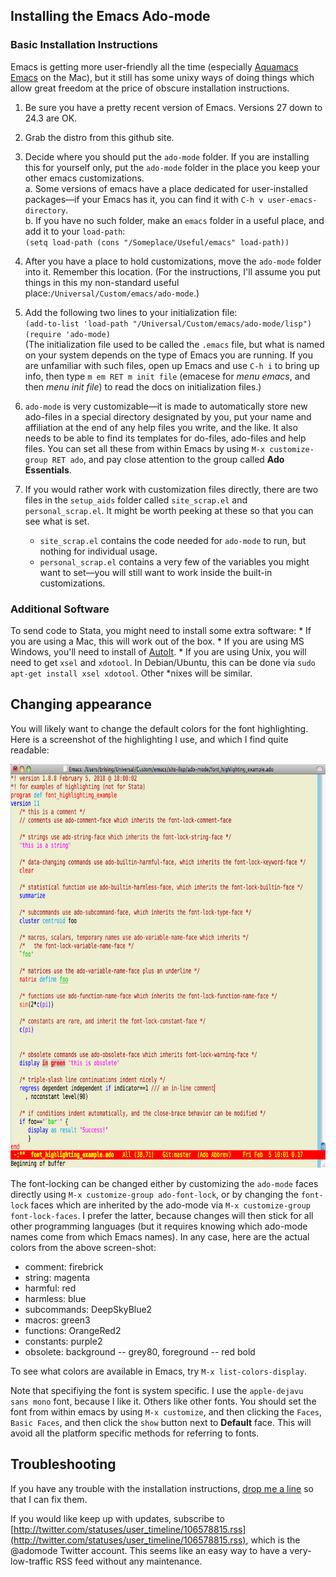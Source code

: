 ## Installing the Emacs Ado-mode
### Basic Installation Instructions

Emacs is getting more user-friendly all the time (especially [Aquamacs Emacs](http://aquamacs.org) on the Mac), but it still has some unixy ways of doing things which allow great freedom at the price of obscure installation instructions.

1. Be sure you have a pretty recent version of Emacs. Versions 27 down to 24.3 are OK.

2. Grab the distro from this github site.

3. Decide where you should put the `ado-mode` folder. If you are installing this for yourself only, put the `ado-mode` folder in the place you keep your other emacs customizations. \
   a. Some versions of emacs have a place dedicated for user-installed packages&mdash;if your Emacs has it, you can find it with `C-h v user-emacs-directory`. \
   b. If you have no such folder, make an `emacs` folder in a useful place, and add it to your `load-path`: \
	   `(setq load-path (cons "/Someplace/Useful/emacs" load-path))`

4. After you have a place to hold customizations, move the `ado-mode` folder into it. Remember this location. (For the instructions, I'll assume you put things in this my non-standard useful place:`/Universal/Custom/emacs/ado-mode`.)

5. Add the following two lines to your initialization file: \
  `(add-to-list 'load-path "/Universal/Custom/emacs/ado-mode/lisp")` \
  `(require 'ado-mode)` \
  (The initialization file used to be called the `.emacs` file, but what is named on your system depends on the type of Emacs you are running. If you are unfamiliar with such files, open up Emacs and use `C-h i` to bring up info, then type `m em RET m init file` (emacese for _menu emacs_, and then _menu init file_) to read the docs on initialization files.)
  
6. `ado-mode` is very customizable&mdash;it is made to automatically store new ado-files in a special directory designated by you, put your name and affiliation at the end of any help files you write, and the like. It also needs to be able to find its templates for do-files, ado-files and help files. You can set all these from within Emacs by using  `M-x customize-group RET ado`, and pay close attention to the group called **Ado Essentials**. 

7. If you would rather work with customization files directly, there are two files in the `setup_aids` folder called `site_scrap.el` and `personal_scrap.el`. It might be worth peeking at these so that you can see what is set.
    * `site_scrap.el` contains the code needed for `ado-mode` to run, but nothing for individual usage.
    * `personal_scrap.el` contains a very few of the variables you might want to set&mdash;you will still want to work inside the built-in customizations.

### Additional Software
To send code to Stata, you might need to install some extra software:
    * If you are using a Mac, this will work out of the box.
    * If you are using MS Windows, you'll need to install of [AutoIt](https://www.autoitscript.com/site/autoit/downloads/).
    * If you are using Unix, you will need to get `xsel` and `xdotool`. In Debian/Ubuntu, this can be done via `sudo apt-get install xsel xdotool`. Other *nixes will be similar.
	     
## Changing appearance
	
You will likely want to change the default colors for the font highlighting. Here is a screenshot of the highlighting I use, and which I find quite readable:
	<div style="text-align: center;"><img src="docs4github/ado_highlighting.png" width="880" height="646" alt="highlighing example"></div>
	
The font-locking can be changed either by customizing the `ado-mode` faces directly using `M-x customize-group ado-font-lock`, or by changing the `font-lock` faces which are inherited by the ado-mode via `M-x customize-group font-lock-faces`. I prefer the latter, because changes will then stick for all other programming languages (but it requires knowing which ado-mode names come from which Emacs names). In any case, here are the actual colors from the above screen-shot:
  * comment: firebrick
  * string: magenta
  * harmful: red
  * harmless: blue
  * subcommands: DeepSkyBlue2
  * macros: green3
  * functions: OrangeRed2
  * constants: purple2
  * obsolete: background -- grey80, foreground -- red bold
	
To see what colors are available in Emacs, try `M-x list-colors-display`.
	
Note that specifiying the font is system specific. I use the `apple-dejavu sans mono` font, because I like it. Others like other fonts. You should set the font from within emacs by using `M-x customize`, and then clicking the `Faces`, `Basic Faces`, and then click the `show` button next to **Default** face. This will avoid all the platform specific methods for referring to fonts.

## Troubleshooting
	
If you have any trouble with the installation instructions, [drop me a line](&#109;&#97;&#105;&#108;&#116;&#111;:&#98;&#114;&#105;&#115;&#105;&#110;&#103;&#64;&#109;&#97;&#99;&#46;&#99;&#111;&#109;) so that I can fix them.

If you would like keep up with updates, subscribe to [http://twitter.com/statuses/user_timeline/106578815.rss](http://twitter.com/statuses/user_timeline/106578815.rss), which is the @adomode Twitter account. This seems like an easy way to have a very-low-traffic RSS feed without any maintenance.
